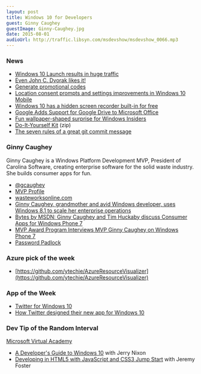 ```yaml
---
layout: post
title: Windows 10 for Developers
guest: Ginny Caughey
guestImage: Ginny-Caughey.jpg
date: 2015-08-01
audioUrl: http://traffic.libsyn.com/msdevshow/msdevshow_0066.mp3
---
```


### News

 - [Windows 10 Launch results in huge traffic](http://blog.streamingmedia.com/2015/07/windows-10-launch-huge-traffic.html)
  - [Even John C. Dvorak likes it!](http://www.pcmag.com/article2/0,2817,2488522,00.asp)
 - [Generate promotional codes](https://msdn.microsoft.com/en-us/library/windows/apps/mt297660.aspx?f=255&MSPPError=-2147217396)
 - [Location consent prompts and settings improvements in Windows 10 Mobile](http://blogs.windows.com/buildingapps/2015/07/22/location-consent-prompts-and-settings-improvements-in-windows-10-mobile/)
 - [Windows 10 has a hidden screen recorder built-in for free](http://techau.com.au/windows-10-has-hidden-a-screen-recorder-built-in/)
 - [Google Adds Support for Google Drive to Microsoft Office](https://www.thurrott.com/office/4782/google-adds-support-for-google-drive-to-microsoft-office)
 - [Fun wallpaper-shaped surprise for Windows Insiders](http://blogs.windows.com/bloggingwindows/2015/07/21/a-fun-surprise-for-windows-insiders/)
  - [Do-It-Yourself Kit](http://az648995.vo.msecnd.net/win/2015/07/Windows_Insiders_Ninjacat-DIY.zip) (zip)
 - [The seven rules of a great git commit message](http://chris.beams.io/posts/git-commit/)

### Ginny Caughey

Ginny Caughey is a Windows Platform Development MVP, President of Carolina Software, creating enterprise software for the solid waste industry. She builds consumer apps for fun.

-   [@gcaughey](https://twitter.com/gcaughey)
-   [MVP Profile](https://mvp.microsoft.com/en-us/PublicProfile/7909?fullName=Ginny%20Caughey)
-   [wasteworksonline.com](http://www.wasteworksonline.com/)
-   [Ginny Caughey, grandmother and avid Windows developer, uses Windows 8.1 to scale her enterprise operations](http://blogs.windows.com/buildingapps/2014/09/26/ginny-caughey-grandmother-and-avid-windows-developer-uses-windows-8-1-to-scale-her-enterprise-operations/)
-   [Bytes by MSDN: Ginny Caughey and Tim Huckaby discuss Consumer Apps for Windows Phone 7](https://channel9.msdn.com/Blogs/Bytes+by+MSDN/Bytes-by-MSDN-Ginny-Caughey-and-Tim-Huckaby-discuss-Consumer-Apps-for-Windows-Phone-7)
-   [MVP Award Program Interviews MVP Ginny Caughey on Windows Phone 7](http://blogs.msdn.com/b/mvpawardprogram/archive/2010/11/09/mvp-award-program-interviews-mvp-ginny-caughey-on-windows-phone-7.aspx)
-   [Password Padlock](https://www.microsoft.com/en-us/store/apps/password-padlock/9wzdncrfhvqf)

### Azure pick of the week

 - [https://github.com/ytechie/AzureResourceVisualizer](https://github.com/ytechie/AzureResourceVisualizer)

### App of the Week

 - [Twitter for Windows 10](https://www.microsoft.com/en-us/store/apps/twitter/9wzdncrfj140)
  - [How Twitter designed their new app for Windows 10](https://blog.twitter.com/2015/designing-twitter-for-windows-10)

### Dev Tip of the Random Interval

[Microsoft Virtual Academy](http://www.microsoftvirtualacademy.com/)

-   [A Developer's Guide to Windows  10](http://www.microsoftvirtualacademy.com/training-courses/a-developers-guide-to-windows-10) with Jerry Nixon
-   [Developing in HTML5 with JavaScript and CSS3 Jump Start](https://www.microsoftvirtualacademy.com/en-US/training-courses/developing-in-html5-with-javascript-and-css3-jump-start-8223) with Jeremy Foster
